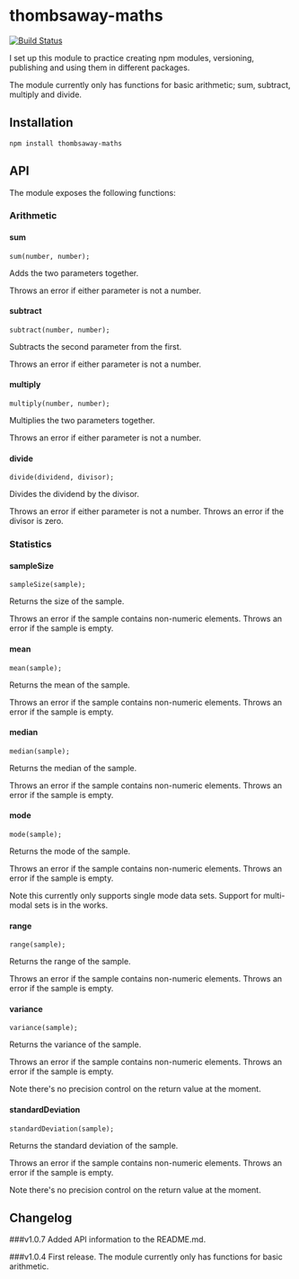 # thombsaway-maths
[![Build Status](https://travis-ci.org/Thomas-Elder/hobby.node.maths.svg?branch=master)](https://travis-ci.org/Thomas-Elder/hobby.node.maths)

I set up this module to practice creating npm modules, versioning, publishing and using them in different packages. 

The module currently only has functions for basic arithmetic; sum, subtract, multiply and divide.

## Installation
`npm install thombsaway-maths`

## API
The module exposes the following functions:

### Arithmetic
#### sum
`sum(number, number);`

Adds the two parameters together.

Throws an error if either parameter is not a number.

#### subtract
`subtract(number, number);`

Subtracts the second parameter from the first.

Throws an error if either parameter is not a number.

#### multiply
`multiply(number, number);`

Multiplies the two parameters together.

Throws an error if either parameter is not a number.

#### divide
`divide(dividend, divisor);`

Divides the dividend by the divisor. 

Throws an error if either parameter is not a number.
Throws an error if the divisor is zero. 

### Statistics
#### sampleSize
`sampleSize(sample);`

Returns the size of the sample. 

Throws an error if the sample contains non-numeric elements.
Throws an error if the sample is empty.

#### mean
`mean(sample);`

Returns the mean of the sample.

Throws an error if the sample contains non-numeric elements.
Throws an error if the sample is empty.

#### median
`median(sample);`

Returns the median of the sample.

Throws an error if the sample contains non-numeric elements.
Throws an error if the sample is empty.

#### mode
`mode(sample);`

Returns the mode of the sample.

Throws an error if the sample contains non-numeric elements.
Throws an error if the sample is empty.

Note this currently only supports single mode data sets. Support for multi-modal sets is in the works.

#### range
`range(sample);`

Returns the range of the sample.

Throws an error if the sample contains non-numeric elements.
Throws an error if the sample is empty.

#### variance
`variance(sample);`

Returns the variance of the sample.

Throws an error if the sample contains non-numeric elements.
Throws an error if the sample is empty.

Note there's no precision control on the return value at the moment.

#### standardDeviation
`standardDeviation(sample);`

Returns the standard deviation of the sample.

Throws an error if the sample contains non-numeric elements.
Throws an error if the sample is empty.

Note there's no precision control on the return value at the moment.

## Changelog
###v1.0.7
Added API information to the README.md.

###v1.0.4
First release. The module currently only has functions for basic arithmetic.